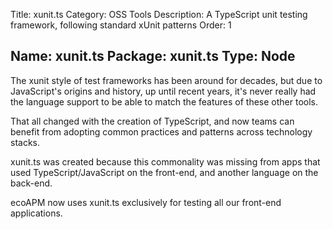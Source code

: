﻿Title: xunit.ts
Category: OSS Tools
Description: A TypeScript unit testing framework, following standard xUnit patterns
Order: 1

Name: xunit.ts
Package: xunit.ts
Type: Node
---

The xunit style of test frameworks has been around for decades, but due to JavaScript's origins and history, up until recent years, it's never really had the language support to be able to match the features of these other tools.

That all changed with the creation of TypeScript, and now teams can benefit from adopting common practices and patterns across technology stacks.

xunit.ts was created because this commonality was missing from apps that used TypeScript/JavaScript on the front-end, and another language on the back-end.

ecoAPM now uses xunit.ts exclusively for testing all our front-end applications.